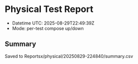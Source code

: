 # Physical Test Report
- Datetime UTC: 2025-08-29T22:49:39Z
- Mode: per-test compose up/down

## Summary
Saved to Reportsx/physical/20250829-224840/summary.csv
